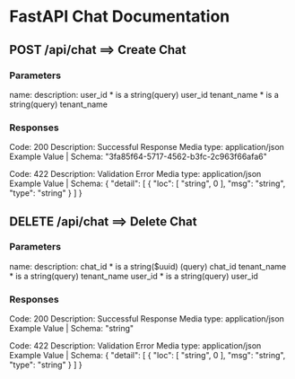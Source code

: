 # FastAPI Chat Documentation

## POST /api/chat  ==> Create Chat
### Parameters
name:                                      description:
user_id * is a string(query)               user_id
tenant_name * is a string(query)           tenant_name

### Responses
Code: 200
Description: Successful Response
Media type: application/json
Example Value | Schema:
"3fa85f64-5717-4562-b3fc-2c963f66afa6"

Code: 422
Description: Validation Error
Media type: application/json
Example Value | Schema:
{
  "detail": [
    {
      "loc": [
        "string",
        0
      ],
      "msg": "string",
      "type": "string"
    }
  ]
}

## DELETE /api/chat  ==> Delete Chat
### Parameters
name:	                                 description:
chat_id * is a string($uuid) (query)     chat_id
tenant_name * is a string(query)         tenant_name
user_id * is a string(query)             user_id

### Responses
Code: 200
Description: Successful Response
Media type: application/json
Example Value | Schema:
"string"

Code: 422
Description: Validation Error
Media type: application/json
Example Value | Schema:
{
  "detail": [
    {
      "loc": [
        "string",
        0
      ],
      "msg": "string",
      "type": "string"
    }
  ]
}